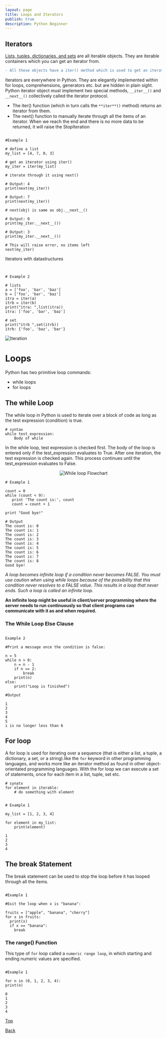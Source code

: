 ```yaml
---
layout: page
title: Loops and Iterators
publish: true
description: Python Beginner
---
```


## Iterators

[Lists, tuples, dictionaries, and sets](./DataStructure.html) are all iterable objects. They are iterable containers which you can get an iterator from.

```diff
- All these objects have a iter() method which is used to get an iterator:
```

Iterators are everywhere in Python. They are elegantly implemented within for loops, comprehensions, generators etc. but are hidden in plain sight. Python iterator object must implement two special methods, `__iter__()` and `__next__()` collectively called the iterator protocol.

- The iter() function (which in turn calls the `**iter**()` method) returns an iterator from them.
- The next() function to manually iterate through all the items of an iterator. When we reach the end and there is no more data to be returned, it will raise the StopIteration

```python3

#Example 1

# define a list
my_list = [4, 7, 0, 3]

# get an iterator using iter()
my_iter = iter(my_list)

# iterate through it using next()

# Output: 4
print(next(my_iter))

# Output: 7
print(next(my_iter))

# next(obj) is same as obj.__next__()

# Output: 0
print(my_iter.__next__())

# Output: 3
print(my_iter.__next__())

# This will raise error, no items left
next(my_iter)

```

Iterators with datastructures

```python3


# Example 2

# lists
a = ['foo', 'bar', 'baz']
b = ['foo', 'bar', 'baz']
itra = iter(a)
itrb = iter(b)
print("itra: ",list(itra))
itra: ['foo', 'bar', 'baz']

# set
print("itrb ",set(itrb))
itrb: {'foo', 'baz', 'bar'}

```

![Iteration](./iteration_ds.gif)

# Loops

Python has two primitive loop commands:

- while loops
- for loops

## The while Loop

The while loop in Python is used to iterate over a block of code as long as the test expression (condition) is true.

```python3
# syntax
while test_expression:
    Body of while
```

In the while loop, test expression is checked first. The body of the loop is entered only if the test_expression evaluates to True. After one iteration, the test expression is checked again. This process continues until the test_expression evaluates to False.

<p align="center">
  <img  src="./python_while_loop.jpg" alt="While loop Flowchart">
</p>

```python3
# Example 1

count = 0
while (count < 9):
   print 'The count is:', count
   count = count + 1

print "Good bye!"

# Output
The count is: 0
The count is: 1
The count is: 2
The count is: 3
The count is: 4
The count is: 5
The count is: 6
The count is: 7
The count is: 8
Good bye!

```

_A loop becomes infinite loop if a condition never becomes FALSE. You must use caution when using while loops because of the possibility that this condition never resolves to a FALSE value. This results in a loop that never ends. Such a loop is called an infinite loop._

**An infinite loop might be useful in client/server programming where the server needs to run continuously so that client programs can communicate with it as and when required.**

### The While Loop Else Clause

```python3

Example 2

#Print a message once the condition is false:

n = 5
while n > 0:
    n = n - 1
    if n == 2:
        break
    print(n)
else:
    print("Loop is finished")

#Output

1
2
3
4
5
i is no longer less than 6

```

## For loop

A for loop is used for iterating over a sequence (that is either a list, a tuple, a dictionary, a set, or a string).like the `for` keyword in other programming languages, and works more like an iterator method as found in other object-orientated programming languages. With the for loop we can execute a set of statements, once for each item in a list, tuple, set etc.

```python3
# synatx
for element in iterable:
    # do something with element
```

```python3

# Example 1

my_list = [1, 2, 3, 4]

for element in my_list:
    print(element)

1
2
3
4
```

## The break Statement

The break statement can be used to stop the loop before it has looped through all the items.

```python3

#Example 1

#Exit the loop when x is "banana":

fruits = ["apple", "banana", "cherry"]
for x in fruits:
  print(x)
  if x == "banana":
    break

```

### The range() Function

This type of `for` loop called a `numeric range loop`, in which starting and ending numeric values are specified.

```python3

#Example 1

for n in (0, 1, 2, 3, 4):
print(n)

0
1
2
3
4
```

[Top](#)

[Back](./contents.html)
